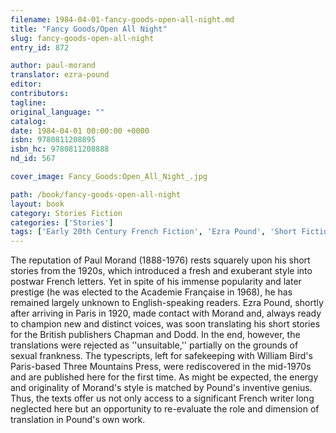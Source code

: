 ```yaml
---
filename: 1984-04-01-fancy-goods-open-all-night.md
title: "Fancy Goods/Open All Night"
slug: fancy-goods-open-all-night
entry_id: 872

author: paul-morand
translator: ezra-pound
editor: 
contributors: 
tagline: 
original_language: ""
catalog: 
date: 1984-04-01 00:00:00 +0000 
isbn: 9780811208895
isbn_hc: 9780811208888
nd_id: 567

cover_image: Fancy_Goods:Open_All_Night_.jpg

path: /book/fancy-goods-open-all-night
layout: book
category: Stories Fiction
categories: ['Stories']
tags: ['Early 20th Century French Fiction', 'Ezra Pound', 'Short Fiction', 'Translation']
---
```

The reputation of Paul Morand (1888-1976) rests squarely upon his short stories from the 1920s, which introduced a fresh and exuberant style into postwar French letters. Yet in spite of his immense popularity and later prestige (he was elected to the Academie Française in 1968), he has remained largely unknown to English-speaking readers. Ezra Pound, shortly after arriving in Paris in 1920, made contact with Morand and, always ready to champion new and distinct voices, was soon translating his short stories for the British publishers Chapman and Dodd. In the end, however, the translations were rejected as ''unsuitable,'' partially on the grounds of sexual frankness. The typescripts, left for safekeeping with William Bird's Paris-based Three Mountains Press, were rediscovered in the mid-1970s and are published here for the first time. As might be expected, the energy and originality of Morand's style is matched by Pound's inventive genius. Thus, the texts offer us not only access to a significant French writer long neglected here but an opportunity to re-evaluate the role and dimension of translation in Pound's own work.





